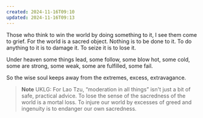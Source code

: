```yaml
---
created: 2024-11-16T09:10
updated: 2024-11-16T09:13
---
```



Those who think to win the world
by doing something to it,
I see them come to grief.
For the world is a sacred object.
Nothing is to be done to it.
To do anything to it is to damage it.
To seize it is to lose it.

Under heaven some things lead, some follow,
some blow hot, some cold,
some are strong, some weak,
some are fulfilled, some fail.

So the wise soul keeps away
from the extremes, excess, extravagance.


> **Note** UKLG: For Lao Tzu, “moderation in all things” isn't just a bit of safe, practical advice. To lose the sense of the sacredness of the world is a mortal loss. To injure our world by excesses of greed and ingenuity is to endanger our own sacredness.


